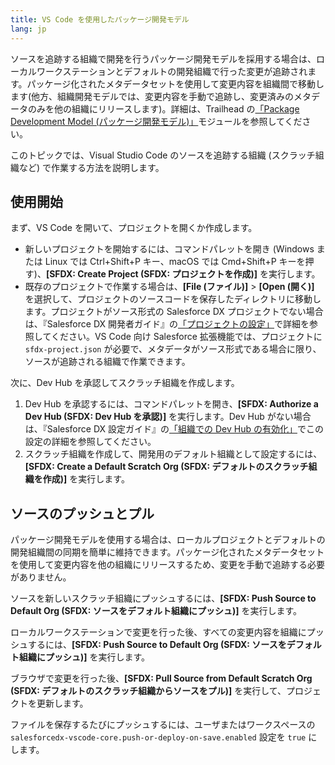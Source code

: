 ```yaml
---
title: VS Code を使用したパッケージ開発モデル
lang: jp
---
```


ソースを追跡する組織で開発を行うパッケージ開発モデルを採用する場合は、ローカルワークステーションとデフォルトの開発組織で行った変更が追跡されます。パッケージ化されたメタデータセットを使用して変更内容を組織間で移動します\(他方、組織開発モデルでは、変更内容を手動で追跡し、変更済みのメタデータのみを他の組織にリリースします\)。詳細は、Trailhead の[「Package Development Model \(パッケージ開発モデル\)」](https://trailhead.salesforce.com/en/content/learn/modules/sfdx_dev_model)モジュールを参照してください。

このトピックでは、Visual Studio Code のソースを追跡する組織 \(スクラッチ組織など\) で作業する方法を説明します。

## 使用開始

まず、VS Code を開いて、プロジェクトを開くか作成します。

- 新しいプロジェクトを開始するには、コマンドパレットを開き \(Windows または Linux では Ctrl+Shift+P キー、macOS では Cmd+Shift+P キーを押す\)、**[SFDX: Create Project \(SFDX: プロジェクトを作成\)]** を実行します。
- 既存のプロジェクトで作業する場合は、**[File \(ファイル\)]** > **[Open \(開く\)]** を選択して、プロジェクトのソースコードを保存したディレクトリに移動します。プロジェクトがソース形式の Salesforce DX プロジェクトでない場合は、『Salesforce DX 開発者ガイド』の[「プロジェクトの設定」](https://developer.salesforce.com/docs/atlas.en-us.sfdx_dev.meta/sfdx_dev/sfdx_dev_workspace_setup.htm)で詳細を参照してください。VS Code 向け Salesforce 拡張機能では、プロジェクトに `sfdx-project.json` が必要で、メタデータがソース形式である場合に限り、ソースが追跡される組織で作業できます。

次に、Dev Hub を承認してスクラッチ組織を作成します。

1. Dev Hub を承認するには、コマンドパレットを開き、**[SFDX: Authorize a Dev Hub \(SFDX: Dev Hub を承認\)]** を実行します。Dev Hub がない場合は、『Salesforce DX 設定ガイド』の[「組織での Dev Hub の有効化」](https://developer.salesforce.com/docs/atlas.en-us.sfdx_setup.meta/sfdx_setup/sfdx_setup_enable_devhub.htm)でこの設定の詳細を参照してください。
1. スクラッチ組織を作成して、開発用のデフォルト組織として設定するには、**[SFDX: Create a Default Scratch Org \(SFDX: デフォルトのスクラッチ組織を作成\)]** を実行します。

## ソースのプッシュとプル

パッケージ開発モデルを使用する場合は、ローカルプロジェクトとデフォルトの開発組織間の同期を簡単に維持できます。パッケージ化されたメタデータセットを使用して変更内容を他の組織にリリースするため、変更を手動で追跡する必要がありません。

ソースを新しいスクラッチ組織にプッシュするには、**[SFDX: Push Source to Default Org \(SFDX: ソースをデフォルト組織にプッシュ\)]** を実行します。

ローカルワークステーションで変更を行った後、すべての変更内容を組織にプッシュするには、**[SFDX: Push Source to Default Org \(SFDX: ソースをデフォルト組織にプッシュ\)]** を実行します。

ブラウザで変更を行った後、**[SFDX: Pull Source from Default Scratch Org \(SFDX: デフォルトのスクラッチ組織からソースをプル\)]** を実行して、プロジェクトを更新します。

ファイルを保存するたびにプッシュするには、ユーザまたはワークスペースの `salesforcedx-vscode-core.push-or-deploy-on-save.enabled` 設定を `true` にします。
